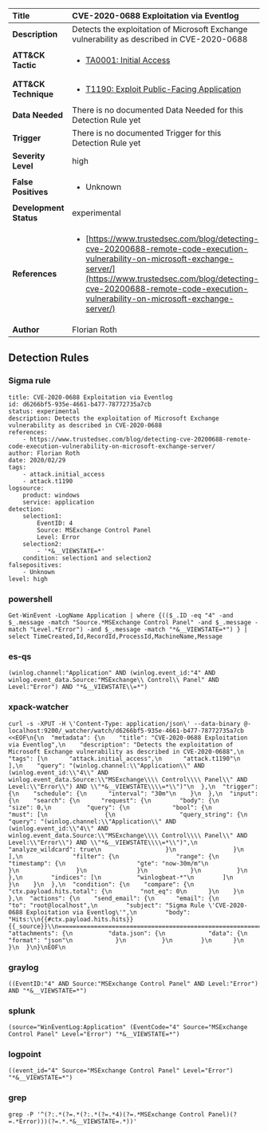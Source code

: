 | Title                    | CVE-2020-0688 Exploitation via Eventlog       |
|:-------------------------|:------------------|
| **Description**          | Detects the exploitation of Microsoft Exchange vulnerability as described in CVE-2020-0688 |
| **ATT&amp;CK Tactic**    |  <ul><li>[TA0001: Initial Access](https://attack.mitre.org/tactics/TA0001)</li></ul>  |
| **ATT&amp;CK Technique** | <ul><li>[T1190: Exploit Public-Facing Application](https://attack.mitre.org/techniques/T1190)</li></ul>  |
| **Data Needed**          |  There is no documented Data Needed for this Detection Rule yet  |
| **Trigger**              |  There is no documented Trigger for this Detection Rule yet  |
| **Severity Level**       | high |
| **False Positives**      | <ul><li>Unknown</li></ul>  |
| **Development Status**   | experimental |
| **References**           | <ul><li>[https://www.trustedsec.com/blog/detecting-cve-20200688-remote-code-execution-vulnerability-on-microsoft-exchange-server/](https://www.trustedsec.com/blog/detecting-cve-20200688-remote-code-execution-vulnerability-on-microsoft-exchange-server/)</li></ul>  |
| **Author**               | Florian Roth |


## Detection Rules

### Sigma rule

```
title: CVE-2020-0688 Exploitation via Eventlog
id: d6266bf5-935e-4661-b477-78772735a7cb
status: experimental
description: Detects the exploitation of Microsoft Exchange vulnerability as described in CVE-2020-0688 
references:
    - https://www.trustedsec.com/blog/detecting-cve-20200688-remote-code-execution-vulnerability-on-microsoft-exchange-server/
author: Florian Roth
date: 2020/02/29
tags:
    - attack.initial_access
    - attack.t1190
logsource:
    product: windows
    service: application
detection:
    selection1:
        EventID: 4
        Source: MSExchange Control Panel
        Level: Error
    selection2:
        - '*&__VIEWSTATE=*'
    condition: selection1 and selection2
falsepositives:
    - Unknown
level: high

```





### powershell
    
```
Get-WinEvent -LogName Application | where {(($_.ID -eq "4" -and $_.message -match "Source.*MSExchange Control Panel" -and $_.message -match "Level.*Error") -and $_.message -match "*&__VIEWSTATE=*") } | select TimeCreated,Id,RecordId,ProcessId,MachineName,Message
```


### es-qs
    
```
(winlog.channel:"Application" AND (winlog.event_id:"4" AND winlog.event_data.Source:"MSExchange\\ Control\\ Panel" AND Level:"Error") AND "*&__VIEWSTATE\\=*")
```


### xpack-watcher
    
```
curl -s -XPUT -H \'Content-Type: application/json\' --data-binary @- localhost:9200/_watcher/watch/d6266bf5-935e-4661-b477-78772735a7cb <<EOF\n{\n  "metadata": {\n    "title": "CVE-2020-0688 Exploitation via Eventlog",\n    "description": "Detects the exploitation of Microsoft Exchange vulnerability as described in CVE-2020-0688",\n    "tags": [\n      "attack.initial_access",\n      "attack.t1190"\n    ],\n    "query": "(winlog.channel:\\"Application\\" AND (winlog.event_id:\\"4\\" AND winlog.event_data.Source:\\"MSExchange\\\\ Control\\\\ Panel\\" AND Level:\\"Error\\") AND \\"*&__VIEWSTATE\\\\=*\\")"\n  },\n  "trigger": {\n    "schedule": {\n      "interval": "30m"\n    }\n  },\n  "input": {\n    "search": {\n      "request": {\n        "body": {\n          "size": 0,\n          "query": {\n            "bool": {\n              "must": [\n                {\n                  "query_string": {\n                    "query": "(winlog.channel:\\"Application\\" AND (winlog.event_id:\\"4\\" AND winlog.event_data.Source:\\"MSExchange\\\\ Control\\\\ Panel\\" AND Level:\\"Error\\") AND \\"*&__VIEWSTATE\\\\=*\\")",\n                    "analyze_wildcard": true\n                  }\n                }\n              ],\n              "filter": {\n                "range": {\n                  "timestamp": {\n                    "gte": "now-30m/m"\n                  }\n                }\n              }\n            }\n          }\n        },\n        "indices": [\n          "winlogbeat-*"\n        ]\n      }\n    }\n  },\n  "condition": {\n    "compare": {\n      "ctx.payload.hits.total": {\n        "not_eq": 0\n      }\n    }\n  },\n  "actions": {\n    "send_email": {\n      "email": {\n        "to": "root@localhost",\n        "subject": "Sigma Rule \'CVE-2020-0688 Exploitation via Eventlog\'",\n        "body": "Hits:\\n{{#ctx.payload.hits.hits}}{{_source}}\\n================================================================================\\n{{/ctx.payload.hits.hits}}",\n        "attachments": {\n          "data.json": {\n            "data": {\n              "format": "json"\n            }\n          }\n        }\n      }\n    }\n  }\n}\nEOF\n
```


### graylog
    
```
((EventID:"4" AND Source:"MSExchange Control Panel" AND Level:"Error") AND "*&__VIEWSTATE=*")
```


### splunk
    
```
(source="WinEventLog:Application" (EventCode="4" Source="MSExchange Control Panel" Level="Error") "*&__VIEWSTATE=*")
```


### logpoint
    
```
((event_id="4" Source="MSExchange Control Panel" Level="Error") "*&__VIEWSTATE=*")
```


### grep
    
```
grep -P '^(?:.*(?=.*(?:.*(?=.*4)(?=.*MSExchange Control Panel)(?=.*Error)))(?=.*.*&__VIEWSTATE=.*))'
```



